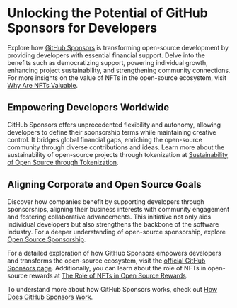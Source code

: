 # Unlocking the Potential of GitHub Sponsors for Developers

Explore how [GitHub Sponsors](https://github.com/sponsors) is transforming open-source development by providing developers with essential financial support. Delve into the benefits such as democratizing support, powering individual growth, enhancing project sustainability, and strengthening community connections. For more insights on the value of NFTs in the open-source ecosystem, visit [Why Are NFTs Valuable](https://www.license-token.com/wiki/why-are-nf-ts-valuable).

## Empowering Developers Worldwide

GitHub Sponsors offers unprecedented flexibility and autonomy, allowing developers to define their sponsorship terms while maintaining creative control. It bridges global financial gaps, enriching the open-source community through diverse contributions and ideas. Learn more about the sustainability of open-source projects through tokenization at [Sustainability of Open Source through Tokenization](https://www.license-token.com/wiki/sustainability-of-open-source-through-tokenization).

## Aligning Corporate and Open Source Goals

Discover how companies benefit by supporting developers through sponsorships, aligning their business interests with community engagement and fostering collaborative advancements. This initiative not only aids individual developers but also strengthens the backbone of the software industry. For a deeper understanding of open-source sponsorship, explore [Open Source Sponsorship](https://www.license-token.com/wiki/open-source-sponsorship).

For a detailed exploration of how GitHub Sponsors empowers developers and transforms the open-source ecosystem, visit the [official GitHub Sponsors page](https://github.com/sponsors). Additionally, you can learn about the role of NFTs in open-source rewards at [The Role of NFTs in Open Source Rewards](https://www.license-token.com/wiki/the-role-of-nf-ts-in-open-source-rewards).

To understand more about how GitHub Sponsors works, check out [How Does GitHub Sponsors Work](https://www.license-token.com/wiki/how-does-git-hub-sponsors-work).
